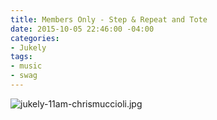 ```yaml
---
title: Members Only - Step & Repeat and Tote
date: 2015-10-05 22:46:00 -04:00
categories:
- Jukely
tags:
- music
- swag
---
```


![jukely-11am-chrismuccioli.jpg](/uploads/jukely-11am-chrismuccioli.jpg)